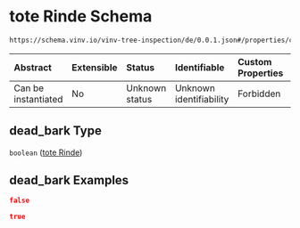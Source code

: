 # tote Rinde Schema

```txt
https://schema.vinv.io/vinv-tree-inspection/de/0.0.1.json#/properties/crown/properties/dead_bark
```



| Abstract            | Extensible | Status         | Identifiable            | Custom Properties | Additional Properties | Access Restrictions | Defined In                                                                                                                 |
| :------------------ | :--------- | :------------- | :---------------------- | :---------------- | :-------------------- | :------------------ | :------------------------------------------------------------------------------------------------------------------------- |
| Can be instantiated | No         | Unknown status | Unknown identifiability | Forbidden         | Allowed               | none                | [dereferenced.doc.json\*](../../../../../../vinv-schemas/vinv-tree/out/0.0.1/dereferenced.doc.json "open original schema") |

## dead\_bark Type

`boolean` ([tote Rinde](dereferenced-properties-stamm-properties-tote-rinde.md))

## dead\_bark Examples

```json
false
```

```json
true
```
